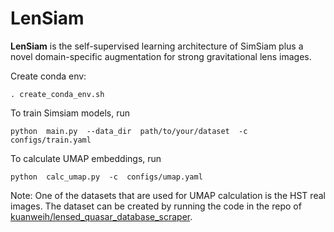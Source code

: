 # LenSiam
**LenSiam** is the self-supervised learning architecture of SimSiam plus a novel domain-specific augmentation for strong gravitational lens images. 


Create conda env:  
```
. create_conda_env.sh
```


To train Simsiam models, run  
```
python  main.py  --data_dir  path/to/your/dataset  -c  configs/train.yaml
```


To calculate UMAP embeddings, run
```
python  calc_umap.py  -c  configs/umap.yaml
```

Note: One of the datasets that are used for UMAP calculation is the HST real images. The dataset can be created by running the code in the repo of [kuanweih/lensed_quasar_database_scraper](https://github.com/kuanweih/lensed_quasar_database_scraper).
